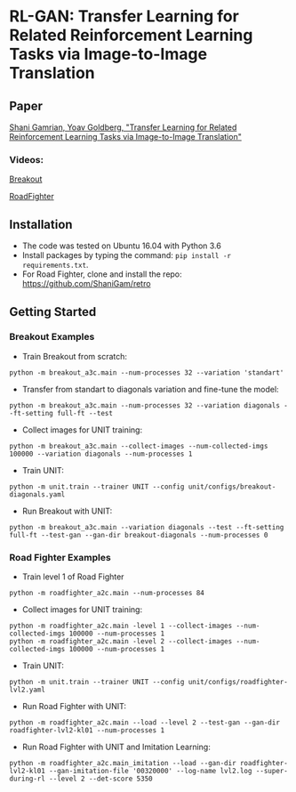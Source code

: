 # RL-GAN: Transfer Learning for Related Reinforcement Learning Tasks via Image-to-Image Translation
## Paper
[Shani Gamrian, Yoav Goldberg, "Transfer Learning for Related Reinforcement Learning Tasks via Image-to-Image Translation"](https://arxiv.org/abs/1806.07377)

### Videos:

[Breakout](https://youtu.be/4mnkzYyXMn4)

[RoadFighter](https://youtu.be/KCGTrQi6Ogo)

## Installation
- The code was tested on Ubuntu 16.04 with Python 3.6
- Install packages by typing the command: `pip install -r requirements.txt`.
- For Road Fighter, clone and install the repo: https://github.com/ShaniGam/retro

## Getting Started
### Breakout Examples
- Train Breakout from scratch:
```
python -m breakout_a3c.main --num-processes 32 --variation 'standart'
```
- Transfer from standart to diagonals variation and fine-tune the model:
```
python -m breakout_a3c.main --num-processes 32 --variation diagonals --ft-setting full-ft --test
```

- Collect images for UNIT training:
```
python -m breakout_a3c.main --collect-images --num-collected-imgs 100000 --variation diagonals --num-processes 1
```
- Train UNIT:
```
python -m unit.train --trainer UNIT --config unit/configs/breakout-diagonals.yaml
```
- Run Breakout with UNIT:
```
python -m breakout_a3c.main --variation diagonals --test --ft-setting full-ft --test-gan --gan-dir breakout-diagonals --num-processes 0
```

### Road Fighter Examples
- Train level 1 of Road Fighter
```
python -m roadfighter_a2c.main --num-processes 84
```

- Collect images for UNIT training:
```
python -m roadfighter_a2c.main -level 1 --collect-images --num-collected-imgs 100000 --num-processes 1
python -m roadfighter_a2c.main -level 2 --collect-images --num-collected-imgs 100000 --num-processes 1
```
- Train UNIT:
```
python -m unit.train --trainer UNIT --config unit/configs/roadfighter-lvl2.yaml
```
- Run Road Fighter with UNIT:
```
python -m roadfighter_a2c.main --load --level 2 --test-gan --gan-dir roadfighter-lvl2-kl01 --num-processes 1
```

- Run Road Fighter with UNIT and Imitation Learning:
```
python -m roadfighter_a2c.main_imitation --load --gan-dir roadfighter-lvl2-kl01 --gan-imitation-file '00320000' --log-name lvl2.log --super-during-rl --level 2 --det-score 5350
```
